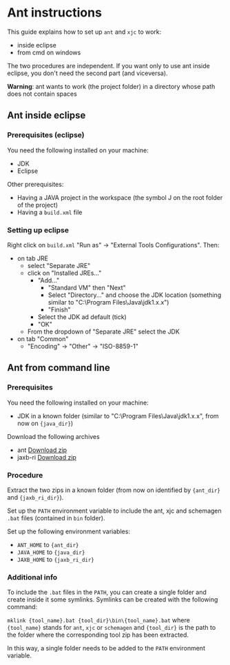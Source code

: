 # Ant instructions

This guide explains how to set up `ant` and `xjc` to work:

- inside eclipse
- from cmd on windows

The two procedures are independent. If you want only to use ant inside eclipse, you don't need the second part (and viceversa).

**Warning**: ant wants to work (the project folder) in a directory whose path does not contain spaces

## Ant inside eclipse

### Prerequisites (eclipse)

You need the following installed on your machine:

- JDK
- Eclipse

Other prerequisites:

- Having a JAVA project in the workspace (the symbol J on the root folder of the project)
- Having a `build.xml` file

### Setting up eclipse

Right click on `build.xml` "Run as" -> "External Tools Configurations". Then:

- on tab JRE
  - select "Separate JRE"
  - click on "Installed JREs..."
    - "Add..."
      - "Standard VM" then "Next"
      - Select "Directory..." and choose the JDK location (something similar to "C:\Program Files\Java\jdk1.x.x")
      - "Finish"
    - Select the JDK ad default (tick)
    - "OK"
  - From the dropdown of "Separate JRE" select the JDK
- on tab "Common"
  - "Encoding" -> "Other" -> "ISO-8859-1"

## Ant from command line

### Prerequisites

You need the following installed on your machine:

- JDK in a known folder (similar to "C:\Program Files\Java\jdk1.x.x", from now on `{java_dir}`)

Download the following archives

- ant [Download zip](http://ant.apache.org/bindownload.cgi)
- jaxb-ri [Download zip](https://jaxb.java.net/latest/download.html)

### Procedure

Extract the two zips in a known folder (from now on identified by `{ant_dir}` and `{jaxb_ri_dir}`).

Set up the `PATH` environment variable to include the ant, xjc and schemagen `.bat` files (contained in `bin` folder).

Set up the following environment variables:

- `ANT_HOME` to `{ant_dir}`
- `JAVA_HOME` to `{java_dir}`
- `JAXB_HOME` to `{jaxb_ri_dir}`

### Additional info

To include the `.bat` files in the `PATH`, you can create a single folder and create inside it some symlinks. Symlinks can be created with the following command:

`mklink {tool_name}.bat {tool_dir}\bin\{tool_name}.bat` where `{tool_name}` stands for `ant`, `xjc` or `schemagen` and `{tool_dir}` is the path to the folder where the corresponding tool zip has been extracted.

In this way, a single folder needs to be added to the `PATH` environment variable.
